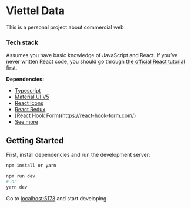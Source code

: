 # Viettel Data

This is a personal project about commercial web


### Tech stack

Assumes you have basic knowledge of JavaScript and React. If you’ve never written React code, you should go through [the official React tutorial](https://reactjs.org/tutorial/tutorial.html) first.

**Dependencies:**

- [Typescript](https://www.typescriptlang.org/)
- [Material UI V5](https://mui.com/)
- [React Icons](https://react-icons.github.io/react-icons/)
- [React Redux](https://react-redux.js.org/)
- [React Hook Form)(https://react-hook-form.com/)
- [See more](package.json)

## Getting Started

First, install dependencies and run the development server:

```bash
npm install or yarn
```

```bash
npm run dev
# or
yarn dev
```

Go to [localhost:5173](http://localhost:5173) and start developing


